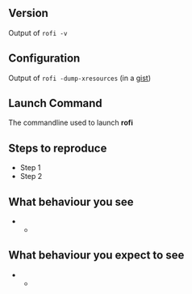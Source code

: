 ## Version

Output of `rofi -v`


## Configuration

Output of `rofi -dump-xresources` (in a [gist](https://gist.github.com/))

## Launch Command

The commandline used to launch **rofi**

## Steps to reproduce

* Step 1
* Step 2


## What behaviour you see

* -

## What behaviour you expect to see

* -
